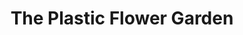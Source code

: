 ---
pid: ws60
title: The Plastic Flower Garden
location_transcription: Down the block from Washington Square
coordinates: "[-75.152699007062, 39.947716657824]"
zipcode: '19147'
gen_neighborhood: South Philadelphia
neighborhood: Queen Village,Bella Vista,Pennsport,Italian Market
outside_phl: 
age: '5'
age_range: "<6"
instagram: 
image_file_name: ws_60.jpg
proposal_transcription: 
topic: Environment
topic_summary: '0'
type: Garden
keywords_other: 
credit: Maia
image_labels: 
twitter: 
facebook: 
permalink: "/monuments/ws60/"
layout: item-page
---